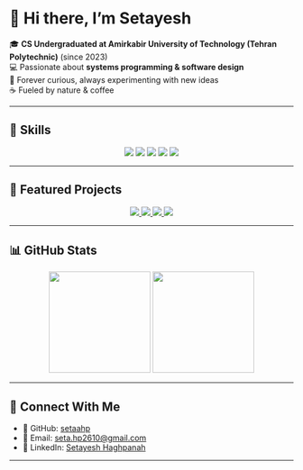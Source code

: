 #  🐳 Hi there, I’m Setayesh 

🎓 **CS Undergraduated at Amirkabir University of Technology (Tehran Polytechnic)** (since 2023)  
💻 Passionate about **systems programming & software design**  
🌱 Forever curious, always experimenting with new ideas  
☕ Fueled by nature & coffee  

---

## 🧩 Skills  

<p align="center">
  <img src="https://img.shields.io/badge/-C-FFD1DC?style=for-the-badge&logo=c&logoColor=black"/>
  <img src="https://img.shields.io/badge/-C++-C1E1C1?style=for-the-badge&logo=c%2B%2B&logoColor=black"/>
  <img src="https://img.shields.io/badge/-Python-AEC6CF?style=for-the-badge&logo=python&logoColor=white"/>
  <img src="https://img.shields.io/badge/-HTML5-FFFACD?style=for-the-badge&logo=html5&logoColor=black"/>
  <img src="https://img.shields.io/badge/-CSS3-F4C2C2?style=for-the-badge&logo=css3&logoColor=black"/>
</p>  

---

## 🐾 Featured Projects  

<p align="center">
  <a href="https://github.com/setaahp/xv6-projectt">
    <img src="https://img.shields.io/badge/🐧%20xv6%20Phase%201-FFD1DC?style=for-the-badge&logo=linux&logoColor=black"/>
  </a>
  <a href="https://github.com/setaahp/xv6-phase2">
    <img src="https://img.shields.io/badge/🐧%20xv6%20Phase%202-C1E1C1?style=for-the-badge&logo=linux&logoColor=black"/>
  </a>
  <a href="https://github.com/setaahp/tweeter-basic-simulation">
    <img src="https://img.shields.io/badge/🐦%20Twitter%20Simulation-AEC6CF?style=for-the-badge&logo=twitter&logoColor=white"/>
  </a>
  <a href="https://github.com/setaahp/To-Do-List">
    <img src="https://img.shields.io/badge/✅%20ToDo%20List%20(Web)-FFFACD?style=for-the-badge&logo=todoist&logoColor=black"/>
  </a>
</p>  

---

## 📊 GitHub Stats  

<p align="center">
  <img src="https://github-readme-stats.vercel.app/api?username=setaahp&show_icons=true&theme=tokyonight&title_color=FFB6C1&icon_color=FFB6C1&text_color=FFE4E1&bg_color=1A1B27" height="180"/>
  <img src="https://github-readme-stats.vercel.app/api/top-langs/?username=setaahp&layout=compact&theme=tokyonight&title_color=FFD1DC&text_color=FFE4E1&bg_color=1A1B27" height="180"/>
</p>  

---

## 🌸 Connect With Me  

- 🐚 GitHub: [setaahp](https://github.com/setaahp)  
- 💌 Email: seta.hp2610@gmail.com
- 🔗 LinkedIn: [Setayesh Haghpanah](https://www.linkedin.com/in/setayesh-haghpanah-0673a634a/)

---

